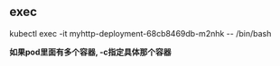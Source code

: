 ## exec

kubectl exec -it myhttp-deployment-68cb8469db-m2nhk -- /bin/bash

**如果pod里面有多个容器, -c指定具体那个容器**